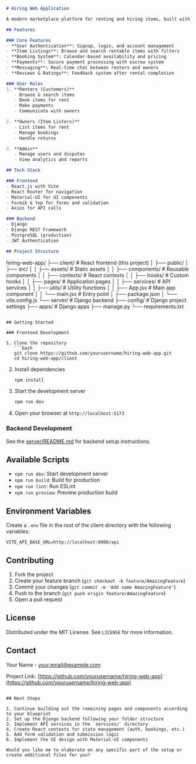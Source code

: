 
```markdown
# Hiring Web Application

A modern marketplace platform for renting and hiring items, built with React (Vite) frontend and Django backend.

## Features

### Core Features
- **User Authentication**: Signup, login, and account management
- **Item Listings**: Browse and search rentable items with filters
- **Booking System**: Calendar-based availability and pricing
- **Payments**: Secure payment processing with escrow system
- **Messaging**: Real-time chat between renters and owners
- **Reviews & Ratings**: Feedback system after rental completion

### User Roles
1. **Renters (Customers)**
   - Browse & search items
   - Book items for rent
   - Make payments
   - Communicate with owners

2. **Owners (Item Listers)**
   - List items for rent
   - Manage bookings
   - Handle returns

3. **Admin**
   - Manage users and disputes
   - View analytics and reports

## Tech Stack

### Frontend
- React.js with Vite
- React Router for navigation
- Material-UI for UI components
- Formik & Yup for forms and validation
- Axios for API calls

### Backend
- Django
- Django REST Framework
- PostgreSQL (production)
- JWT Authentication

## Project Structure

```
hiring-web-app/
├── client/                  # React frontend (this project)
│   ├── public/
│   ├── src/
│   │   ├── assets/          # Static assets
│   │   ├── components/      # Reusable components
│   │   ├── contexts/        # React contexts
│   │   ├── hooks/           # Custom hooks
│   │   ├── pages/           # Application pages
│   │   ├── services/        # API services
│   │   ├── utils/           # Utility functions
│   │   ├── App.jsx          # Main app component
│   │   └── main.jsx         # Entry point
│   ├── package.json
│   └── vite.config.js
└── server/                  # Django backend
    ├── config/              # Django project settings
    ├── apps/                # Django apps
    ├── manage.py
    └── requirements.txt
```

## Getting Started

### Frontend Development

1. Clone the repository
   ```bash
   git clone https://github.com/yourusername/hiring-web-app.git
   cd hiring-web-app/client
   ```

2. Install dependencies
   ```bash
   npm install
   ```

3. Start the development server
   ```bash
   npm run dev
   ```

4. Open your browser at `http://localhost:5173`

### Backend Development

See the [server/README.md](server/README.md) for backend setup instructions.

## Available Scripts

- `npm run dev`: Start development server
- `npm run build`: Build for production
- `npm run lint`: Run ESLint
- `npm run preview`: Preview production build

## Environment Variables

Create a `.env` file in the root of the client directory with the following variables:

```
VITE_API_BASE_URL=http://localhost:8000/api
```

## Contributing

1. Fork the project
2. Create your feature branch (`git checkout -b feature/AmazingFeature`)
3. Commit your changes (`git commit -m 'Add some AmazingFeature'`)
4. Push to the branch (`git push origin feature/AmazingFeature`)
5. Open a pull request

## License

Distributed under the MIT License. See `LICENSE` for more information.

## Contact

Your Name - your.email@example.com

Project Link: [https://github.com/yourusername/hiring-web-app](https://github.com/yourusername/hiring-web-app)
```

## Next Steps

1. Continue building out the remaining pages and components according to your blueprint
2. Set up the Django backend following your folder structure
3. Implement API services in the `services/` directory
4. Create React contexts for state management (auth, bookings, etc.)
5. Add form validation and submission logic
6. Implement the UI design with Material-UI components

Would you like me to elaborate on any specific part of the setup or create additional files for you?